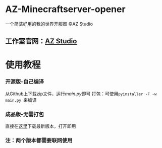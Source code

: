 # AZ-Minecraftserver-opener
一个简洁好用的我的世界开服器
©AZ Studio
## 工作室官网：[AZ Studio](https://az.zenglingkun.cn)
# 使用教程
### 开源版-自己编译
从Github上下载zip文件，运行*main.py*即可
打包：可使用`pyinstaller -F -w main.py `来编译
### 成品版-无需打包
直接在[这里](https://github.com/zlk-sys/AZ-Minecraftserver-opener/releases/tag/AZ)下载最新版本，打开即用
### 注：两个版本都需要联网使用